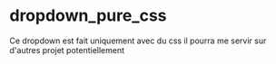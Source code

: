 # dropdown_pure_css
Ce dropdown est fait uniquement avec du css il pourra me servir sur d'autres projet potentiellement
